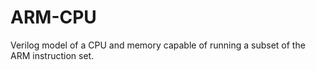 # ARM-CPU
Verilog model of a CPU and memory capable of running a subset of the ARM instruction set.
